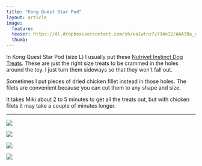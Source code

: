 ```yaml
---
title: "Kong Quest Star Pod"
layout: article
image:
  feature:
  teaser: https://dl.dropboxusercontent.com/sh/ea1wtnz7z734o12/AAA3Ba_uoiG6TBevNPjF1v_Ua/aktivointilelut/kongit/DSC33990-245px.jpg
  thumb:
---
```


In Kong Quest Star Pod (size L) I usually put these [Nutrivet Instinct Dog Treats](http://www.zooplus.fi/esearch.htm#q=dog%20treat). These are just the right size treats to be crammed in the holes around the toy. I just turn them sideways so that they won’t fall out.

Sometimes I put pieces of dried chicken fillet instead in those holes. The filets are convenient because you can cut them to any shape and size.

It takes Miki about 2 to 5 minutes to get all the treats out, but with chicken filets it may take a couple of minutes longer.

---

[![](https://dl.dropboxusercontent.com/sh/ea1wtnz7z734o12/AACBWBGsWJIBmuH_ZLM3sC1za/aktivointilelut/kongit/DSC33990-800px.jpg)](https://dl.dropboxusercontent.com/sh/ea1wtnz7z734o12/AAB90bVe5HY45o1jZnjJllr1a/aktivointilelut/kongit/DSC33990.jpg)

[![](https://dl.dropboxusercontent.com/sh/ea1wtnz7z734o12/AAABaES-TqmZAWR5UMepL2Gba/aktivointilelut/kongit/DSC34029-800px.jpg)](https://dl.dropboxusercontent.com/sh/ea1wtnz7z734o12/AAB_DP-IabAv0mB1Ck3-Cdb5a/aktivointilelut/kongit/DSC34029.jpg)

[![](https://dl.dropboxusercontent.com/sh/ea1wtnz7z734o12/AAAvrj8DwPXVZWRsQDOx5jYpa/aktivointilelut/kongit/DSC34066-800px.jpg)](https://dl.dropboxusercontent.com/sh/ea1wtnz7z734o12/AACA-lCQODug-66cy47vZ46La/aktivointilelut/kongit/DSC34066.jpg)

[![](https://dl.dropboxusercontent.com/sh/ea1wtnz7z734o12/AAC7djJhzVwYxGZpYmh7iGm-a/aktivointilelut/kongit/DSC34032-800px.jpg)](https://dl.dropboxusercontent.com/sh/ea1wtnz7z734o12/AACtrWHoLbvvyjlGcJIFjOqFa/aktivointilelut/kongit/DSC34032.jpg)
